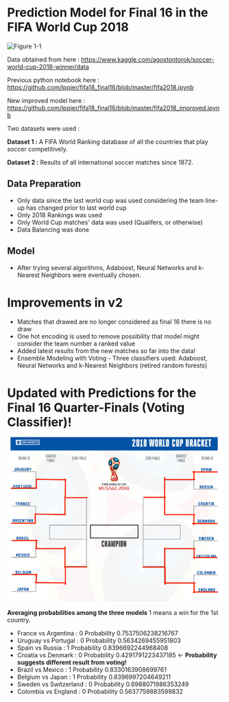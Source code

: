 # Prediction Model for Final 16 in the FIFA World Cup 2018

![Figure 1-1](https://img.maximummedia.ie/joe_ie/eyJkYXRhIjoie1widXJsXCI6XCJodHRwOlxcXC9cXFwvbWVkaWEtam9lLm1heGltdW1tZWRpYS5pZS5zMy5hbWF6b25hd3MuY29tXFxcL3dwLWNvbnRlbnRcXFwvdXBsb2Fkc1xcXC8yMDE4XFxcLzA2XFxcLzI0MTYzMTM4XFxcL2tyb29zLmpwZ1wiLFwid2lkdGhcIjo3NjcsXCJoZWlnaHRcIjo0MzEsXCJkZWZhdWx0XCI6XCJodHRwczpcXFwvXFxcL3d3dy5qb2UuaWVcXFwvYXNzZXRzXFxcL2ltYWdlc1xcXC9qb2VcXFwvbm8taW1hZ2UucG5nP3Y9NVwifSIsImhhc2giOiI2YWE5YmE4MWE4OGFjMmRiY2VhOWZlNDU4NjhjYjI5ZGFiNDUzYjNhIn0=/kroos.jpg "World Cup 2018")

Data obtained from here : https://www.kaggle.com/agostontorok/soccer-world-cup-2018-winner/data

Previous python notebook here : https://github.com/lppier/fifa18_final16/blob/master/fifa2018.ipynb

New improved model here : https://github.com/lppier/fifa18_final16/blob/master/fifa2018_improved.ipynb

Two datasets were used : 

**Dataset 1 :** A FIFA World Ranking database of all the countries that play soccer competitively. 

**Dataset 2 :** Results of all international soccer matches since 1872.

## Data Preparation

* Only data since the last world cup was used considering the team line-up has changed prior to last world cup
* Only 2018 Rankings was used
* Only World Cup matches' data was used (Qualifers, or otherwise) 
* Data Balancing was done

## Model
* After trying several algorithms, Adaboost, Neural Networks and k-Nearest Neighbors were eventually chosen.  

# Improvements in v2
* Matches that drawed are no longer considered as final 16 there is no draw
* One hot encoding is used to remove possibility that model might consider the team number a ranked value
* Added latest results from the new matches so far into the data!
* Ensemble Modeling with Voting - Three classifiers used: Adaboost, Neural Networks and k-Nearest Neighbors (retired random forests)

# Updated with Predictions for the Final 16 Quarter-Finals (Voting Classifier)!
![Figure 1-2](https://github.com/lppier/fifa18_final16/blob/master/Quarter_Predictions.png "World Cup 2018")

**Averaging probabilities among the three models**
1 means a win for the 1st country.
* France vs Argentina : 0 Probability 0.7537506238216767
* Uruguay vs Portugal : 0 Probability 0.5634269455951803
* Spain vs Russia : 1 Probability 0.8396692244968408
* Croatia vs Denmark : 0 Probability 0.4291791223437185 <- **Probability suggests different result from voting!** 
* Brazil vs Mexico : 1 Probability 0.8330163908699761
* Belgium vs Japan : 1 Probability 0.8396997204649211
* Sweden vs Switzerland : 0 Probability 0.6988071986353249
* Colombia vs England : 0 Probability 0.5637759883599832

